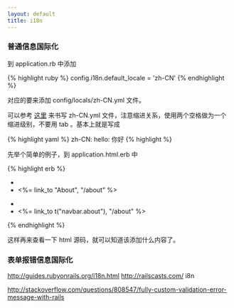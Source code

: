 ```yaml
---
layout: default
title: i18n
---
```


### 普通信息国际化

到 application.rb 中添加

{% highlight ruby %}
config.i18n.default_locale = 'zh-CN'
{% endhighlight %}

对应的要来添加 config/locals/zh-CN.yml 文件。

可以参考 [这里](https://github.com/svenfuchs/rails-i18n/blob/master/rails/locale/zh-CN.yml) 来书写 zh-CN.yml 文件，注意缩进关系，使用两个空格做为一个缩进级别，不要用 tab 。基本上就是写成

{% highlight yaml %}
zh-CN:
  hello: 你好
{% highlight %}

先举个简单的例子，到 application.html.erb 中

{% highlight erb %}
- <li><%= link_to "About", "/about" %></li>
+ <li><%= link_to t("navbar.about"), "/about" %></li>
{% endhighlight %}

这样再来查看一下 html 源码，就可以知道该添加什么内容了。

 ### 表单报错信息国际化

 <!-- railscasts 视频里面就是自己一点点的添加 xxx.yml 的，挺好 -->
 <!--  rails-i18n 项目里的文件都是用来做 starting point 的
 https://github.com/svenfuchs/rails-i18n/blob/master/rails/locale/zh-CN.yml
 https://github.com/svenfuchs/rails-i18n README.md 中也说可以手动安装
  -->


 http://guides.rubyonrails.org/i18n.html
 http://railscasts.com/ i8n


 http://stackoverflow.com/questions/808547/fully-custom-validation-error-message-with-rails
